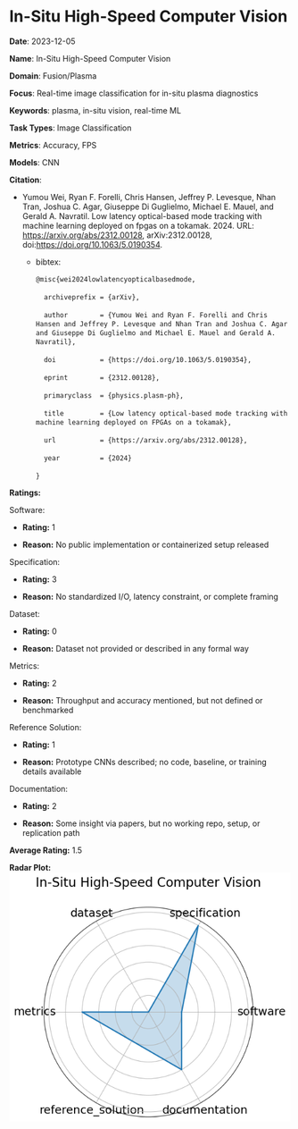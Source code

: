 # In-Situ High-Speed Computer Vision


**Date**: 2023-12-05


**Name**: In-Situ High-Speed Computer Vision


**Domain**: Fusion/Plasma


**Focus**: Real-time image classification for in-situ plasma diagnostics


**Keywords**: plasma, in-situ vision, real-time ML


**Task Types**: Image Classification


**Metrics**: Accuracy, FPS


**Models**: CNN


**Citation**:


- Yumou Wei, Ryan F. Forelli, Chris Hansen, Jeffrey P. Levesque, Nhan Tran, Joshua C. Agar, Giuseppe Di Guglielmo, Michael E. Mauel, and Gerald A. Navratil. Low latency optical-based mode tracking with machine learning deployed on fpgas on a tokamak. 2024. URL: https://arxiv.org/abs/2312.00128, arXiv:2312.00128, doi:https://doi.org/10.1063/5.0190354.

  - bibtex:
      ```
      @misc{wei2024lowlatencyopticalbasedmode,

        archiveprefix = {arXiv},

        author        = {Yumou Wei and Ryan F. Forelli and Chris Hansen and Jeffrey P. Levesque and Nhan Tran and Joshua C. Agar and Giuseppe Di Guglielmo and Michael E. Mauel and Gerald A. Navratil},

        doi           = {https://doi.org/10.1063/5.0190354},

        eprint        = {2312.00128},

        primaryclass  = {physics.plasm-ph},

        title         = {Low latency optical-based mode tracking with machine learning deployed on FPGAs on a tokamak},

        url           = {https://arxiv.org/abs/2312.00128},

        year          = {2024}

      }

      ```

**Ratings:**


Software:


  - **Rating:** 1


  - **Reason:** No public implementation or containerized setup released 


Specification:


  - **Rating:** 3


  - **Reason:** No standardized I/O, latency constraint, or complete framing 


Dataset:


  - **Rating:** 0


  - **Reason:** Dataset not provided or described in any formal way 


Metrics:


  - **Rating:** 2


  - **Reason:** Throughput and accuracy mentioned, but not defined or benchmarked 


Reference Solution:


  - **Rating:** 1


  - **Reason:** Prototype CNNs described; no code, baseline, or training details available 


Documentation:


  - **Rating:** 2


  - **Reason:** Some insight via papers, but no working repo, setup, or replication path 


**Average Rating:** 1.5


**Radar Plot:**
 ![In-Situ High-Speed Computer Vision radar plot](../../tex/images/in-situ_high-speed_computer_vision_radar.png)